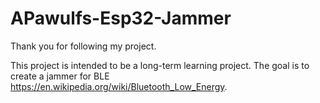 # APawulfs-Esp32-Jammer
Thank you for following my project.


This project is intended to be a long-term learning project. The goal is to create a jammer for BLE https://en.wikipedia.org/wiki/Bluetooth_Low_Energy.
